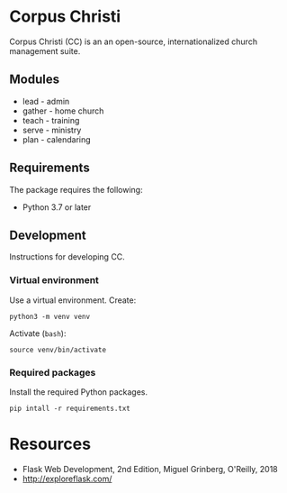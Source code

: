 # Corpus Christi

Corpus Christi (CC) is an an open-source, internationalized church management suite.

## Modules

- lead - admin
- gather - home church
- teach - training
- serve - ministry
- plan - calendaring

## Requirements

The package requires the following:

- Python 3.7 or later

## Development

Instructions for developing CC.

### Virtual environment

Use a virtual environment. Create:

    python3 -m venv venv

Activate (`bash`):

    source venv/bin/activate

### Required packages

Install the required Python packages.

    pip intall -r requirements.txt


# Resources

- Flask Web Development, 2nd Edition, Miguel Grinberg, O'Reilly, 2018
- http://exploreflask.com/